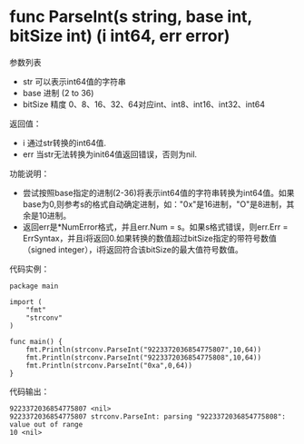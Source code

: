 # func ParseInt(s string, base int, bitSize int) (i int64, err error)

参数列表

- str     可以表示int64值的字符串
- base    进制 (2 to 36) 
- bitSize 精度 0、8、16、32、64对应int、int8、int16、int32、int64

返回值：

- i       通过str转换的int64值.
- err     当str无法转换为init64值返回错误，否则为nil.

功能说明：

- 尝试按照base指定的进制(2-36)将表示int64值的字符串转换为int64值。如果base为0,则参考s的格式自动确定进制，如："0x"是16进制，"O"是8进制，其余是10进制。
- 返回err是*NumError格式，并且err.Num = s。如果s格式错误，则err.Err = ErrSyntax，并且i将返回0.如果转换的数值超过bitSize指定的带符号数值（signed integer），i将返回符合该bitSize的最大值符号数值。

代码实例：

    package main
    
    import (
        "fmt"
        "strconv"
    )
    
    func main() {
        fmt.Println(strconv.ParseInt("9223372036854775807",10,64))
        fmt.Println(strconv.ParseInt("9223372036854775808",10,64))
        fmt.Println(strconv.ParseInt("0xa",0,64))
    }

代码输出：

    9223372036854775807 <nil>
    9223372036854775807 strconv.ParseInt: parsing "9223372036854775808": value out of range
    10 <nil>